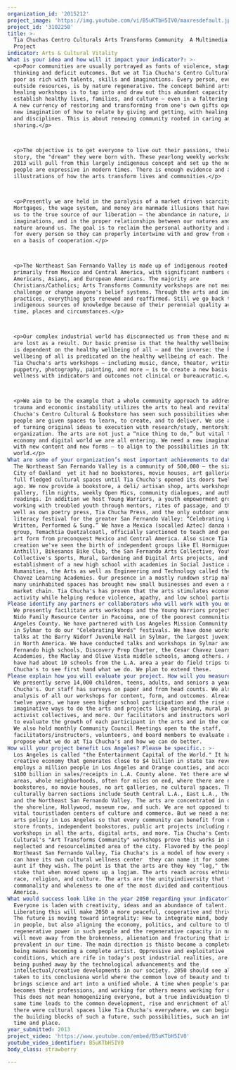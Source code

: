 ```yaml
---
organization_id: '2015212'
project_image: 'https://img.youtube.com/vi/B5uKTbH5IV0/maxresdefault.jpg'
project_id: '3102258'
title: >-
  Tia Chuchas Centro Culturals Arts Transforms Community  A Multimedia Wellness
  Project
indicator: Arts & Cultural Vitality
What is your idea and how will it impact your indicator?: >-
  <p>Poor communities are usually portrayed as fonts of violence, stagnant
  thinking and deficit outcomes. But we at Tia Chucha's Centro Cultural see the
  poor as rich with talents, skills and imaginations. Every person, even without
  outside resources, is by nature regenerative. The concept behind artsbased
  healing workshops is to tap into and draw out this abundant capacity to
  establish healthy lives, families, and culture — even in a faltering economy.
  A new currency of restoring and transforming from one's own gifts opens up a
  new imagination of how to relate by giving and getting, with healing practices
  and disciplines. This is about renewing community rooted in caring and
  sharing.</p>



  <p>The objective is to get everyone to live out their passions, their innate
  story, the "dream" they were born with. These yearlong weekly workshops in
  2013 will pull from this largely indigenous concept and set up the nexus where
  people are expressive in modern times. There is enough evidence and anecdotal
  illustrations of how the arts transform lives and communities.</p> 



  <p>Presently we are held in the paralysis of a market driven scarcity society.
  Mortgages, the wage system, and money are manmade illusions that have blinded
  us to the true source of our liberation — the abundance in nature, in our
  imaginations, and in the proper relationships between our natures and the
  nature around us. The goal is to reclaim the personal authority and autonomy
  for every person so they can properly intertwine with and grow from community
  on a basis of cooperation.</p> 



  <p>The Northeast San Fernando Valley is made up of indigenous rooted people,
  primarily from Mexico and Central America, with significant numbers of African
  Americans, Asians, and European Americans. The majority are
  Christians/Catholics; Arts Transforms Community workshops are not meant to
  challenge or change anyone's belief systems. Through the arts and imaginative
  practices, everything gets renewed and reaffirmed. Still we go back to
  indigenous sources of knowledge because of their perennial quality across
  time, places and circumstances.</p> 



  <p>Our complex industrial world has disconnected us from these and many people
  are lost as a result. Our basic premise is that the healthy wellbeing of each
  is dependent on the healthy wellbeing of all — and the inverse: the healthy
  wellbeing of all is predicated on the healthy wellbeing of each. The goal of
  Tia Chucha's arts workshops — including music, dance, theater, writing,
  puppetry, photography, painting, and more — is to create a new basis for
  wellness with indicators and outcomes not clinical or bureaucratic.</p> 



  <p>We aim to be the example that a whole community approach to addressing
  trauma and economic instability utilizes the arts to heal and revitalize. Tia
  Chucha's Centro Cultural & Bookstore has seen such possibilities whenever
  people are given spaces to learn, to create, and to deliver. We use a process
  of turning original ideas to execution with research/study, mentorship and
  organization. The arts are not just a “nice thing to do,” but vital to the new
  economy and digital world we are all entering. We need a new imagination —
  with new content and new forms — to align to the possibilities in this
  world.</p>
What are some of your organization’s most important achievements to date?: >-
  The Northeast San Fernando Valley is a community of 500,000 — the size of the
  City of Oakland  yet it had no bookstores, movie houses, art galleries, or
  full fledged cultural spaces until Tia Chucha's opened its doors twelve years
  ago. We now provide a bookstore, a deli/ artisan shop, arts workshops, an art
  gallery, film nights, weekly Open Mics, community dialogues, and author
  readings. In addition we host Young Warriors, a youth empowerment group, often
  working with troubled youth through mentors, rites of passage, and the arts as
  well as own poetry press, Tia Chucha Press, and the only outdoor annual
  literacy festival for the greater San Fernando Valley: “Celebrating Words:
  Written, Performed & Sung.” We have a Mexica (socalled Aztec) danza resident
  group, Temachtia Quetzalcoatl, officially sanctioned to teach and perform this
  art form from preconquest Mexico and Central America. Also since Tia Chucha's
  creation we've seen the birth of independent groups like El Hormiguero (the
  Anthill), Bikesanos Bike Club, the San Fernando Arts Collective, Youth Speak
  Collective's Sports, Mural, Gardening and Digital Arts projects, and the
  establishment of a new high school with academies in Social Justice and
  Humanities, the Arts as well as Engineering and Technology called the Cesar
  Chavez Learning Academies. Our presence in a mostly rundown strip mall with
  many uninhabited spaces has brought new small businesses and even a major
  market chain. Tia Chucha's has proven that the arts stimulates economic
  activity while helping reduce violence, apathy, and low school participation. 
Please identify any partners or collaborators who will work with you on this project.: >-
  We presently facilitate arts workshops and the Young Warriors project with El
  Nido Family Resource Center in Pacoima, one of the poorest communities in Los
  Angeles County. We have partnered with Los Angeles Mission Community College
  in Sylmar to do our "Celebrating Words" festivals. We have done workshops and
  talks at the Barry Nidorf Juvenile Hall in Sylmar, the largest juvenile lockup
  in North America. We have conducted talks and workshops in Sylmar and San
  Fernando high schools, Discovery Prep Charter, the Cesar Chavez Learning
  Academies, the Maclay and Olive Vista middle schools, among others. And we
  have had about 10 schools from the L.A. area a year do field trips to Tia
  Chucha's to see first hand what we do. We plan to extend these.
Please explain how you will evaluate your project. How will you measure success?: >-
  We presently serve 14,000 children, teens, adults, and seniors a year at Tia
  Chucha's. Our staff has surveys on paper and from head counts. We also do
  analysis of all our workshops for content, form, and outcomes. Already in
  twelve years, we have seen higher school participation and the rise of
  imaginative ways to do the arts and projects like gardening, mural projects,
  activist collectives, and more. Our facilitators and instructors work with us
  to evaluate the growth of each participant in the arts and in the community.
  We also hold monthly Community Council Meetings open to the staff,
  facilitators/instructors, volunteers, and board members to evaluate and
  propose what we do at Tia Chucha's and how we can do better.
How will your project benefit Los Angeles? Please be specific.: >-
  Los Angeles is called "the Entertainment Capital of the World." It has a
  creative economy that generates close to $4 billion in state tax revenues,
  employs a million people in Los Angeles and Orange counties, and accounts for
  $100 billion in sales/receipts in L.A. County alone. Yet there are whole
  areas, whole neighborhoods, often for miles on end, where there are no
  bookstores, no movie houses, no art galleries, no cultural spaces. These
  culturally barren sections include South Central L.A., East L.A., the Harbor,
  and the Northeast San Fernando Valley. The arts are concentrated in downtown,
  the shoreline, Hollywood, museum row, and such. We are not opposed to these
  vital touristladen centers of culture and commerce. But we need a neighborhood
  arts policy in Los Angeles so that every community can benefit from cultural
  store fronts, independent bookstores, public art projects including murals,
  workshops in all the arts, digital arts, and more. Tia Chucha's Centro
  Cultural's "Art Transforms Community" workshops prove this works in any
  neglected and resourcelimited area of the city. Flavored by the people of the
  Northeast San Fernando Valley, Tia Chucha's is a model of how every community
  can have its own cultural wellness center  they can name it for someone else's
  aunt if they wish. The point is that the arts are they key "log," the one
  stake that when moved opens up a logjam. The arts reach across ethnicity,
  race, religion, and culture. The arts are the unityindiversity that finds
  commonality and wholeness to one of the most divided and contentious cities in
  America.  
What would success look like in the year 2050 regarding your indicator?: >-
  Everyone is laden with creativity, ideas and an abundance of talent.
  Liberating this will make 2050 a more peaceful, cooperative and thriving time.
  The future is moving toward integrality: How to integrate mind, body and soul
  in people, but also aligning the economy, politics, and culture to the
  regenerative power in such people and the regenerative capacity in nature. We
  will move away from the brokenness, alienation and fracturing that is
  prevalent in our time. The main direction is thisto become a complete human
  being means becoming a complete artist. Oppressive and exploitative
  conditions, which are rife in today's post industrial realities, are already
  being pushed away by the technological advancements and the
  intellectual/creative developments in our society. 2050 should see all this
  taken to its conclusiona world where the common love of beauty and truth
  brings science and art into a unified whole. A time when people's passions
  becomes their professions, and working for others means working for oneself.
  This does not mean homogenizing everyone, but a true individuation that at the
  same time leads to the common development, rise and enrichment of all. If
  there were cultural spaces like Tia Chucha's everywhere, we can begin to see
  the building blocks of such a future, such possibilities, such an integral
  time and place.  
year_submitted: 2013
project_video: 'https://www.youtube.com/embed/B5uKTbH5IV0'
youtube_video_identifier: B5uKTbH5IV0
body_class: strawberry

---
```

